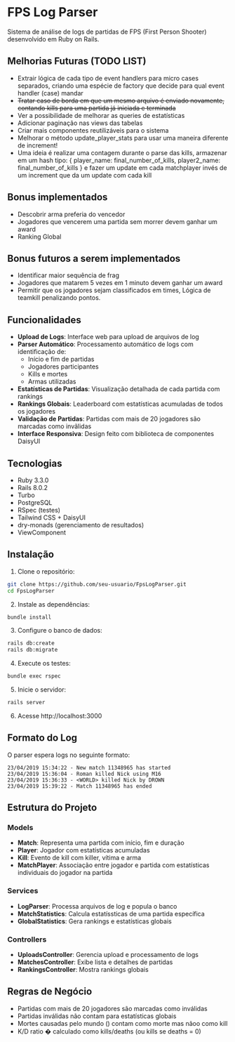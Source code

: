 # FPS Log Parser

Sistema de análise de logs de partidas de FPS (First Person Shooter) desenvolvido em Ruby on Rails.

## Melhorias Futuras (TODO LIST)

- Extrair lógica de cada tipo de event handlers para micro cases separados, criando uma espécie de factory que decide para qual event handler (case) mandar
- ~~Tratar caso de borda em que um mesmo arquivo é enviado novamente, contando kills para uma partida já iniciada e terminada~~
- Ver a possibilidade de melhorar as queries de estatísticas
- Adicionar paginação nas views das tabelas
- Criar mais componentes reutilizáveis para o sistema
- Melhorar o método update_player_stats para usar uma maneira diferente de increment! 
- Uma ideia é realizar uma contagem durante o parse das kills, armazenar em um hash tipo: { player_name: final_number_of_kills, player2_name: final_number_of_kills } e fazer um update em cada matchplayer invés de um increment que da um update com cada kill

## Bonus implementados
- Descobrir arma preferia do vencedor
- Jogadores que vencerem uma partida sem morrer devem ganhar um award
- Ranking Global

## Bonus futuros a serem implementados
- Identificar maior sequência de frag
- Jogadores que matarem 5 vezes em 1 minuto devem ganhar um award
- Permitir que os jogadores sejam classificados em times, Lógica de teamkill penalizando pontos.

## Funcionalidades

- **Upload de Logs**: Interface web para upload de arquivos de log
- **Parser Automático**: Processamento automático de logs com identificação de:
  - Início e fim de partidas
  - Jogadores participantes
  - Kills e mortes
  - Armas utilizadas
- **Estatísticas de Partidas**: Visualização detalhada de cada partida com rankings
- **Rankings Globais**: Leaderboard com estatísticas acumuladas de todos os jogadores
- **Validação de Partidas**: Partidas com mais de 20 jogadores são marcadas como invãlidas
- **Interface Responsiva**: Design feito com biblioteca de componentes DaisyUI 

## Tecnologias

- Ruby 3.3.0
- Rails 8.0.2
- Turbo
- PostgreSQL
- RSpec (testes)
- Tailwind CSS + DaisyUI
- dry-monads (gerenciamento de resultados)
- ViewComponent

## Instalação

1. Clone o repositório:
```bash
git clone https://github.com/seu-usuario/FpsLogParser.git
cd FpsLogParser
```

2. Instale as dependências:
```bash
bundle install
```

3. Configure o banco de dados:
```bash
rails db:create
rails db:migrate
```

4. Execute os testes:
```bash
bundle exec rspec
```

5. Inicie o servidor:
```bash
rails server
```

6. Acesse http://localhost:3000

## Formato do Log

O parser espera logs no seguinte formato:

```
23/04/2019 15:34:22 - New match 11348965 has started
23/04/2019 15:36:04 - Roman killed Nick using M16
23/04/2019 15:36:33 - <WORLD> killed Nick by DROWN
23/04/2019 15:39:22 - Match 11348965 has ended
```

## Estrutura do Projeto

### Models
- **Match**: Representa uma partida com início, fim e duração
- **Player**: Jogador com estatísticas acumuladas
- **Kill**: Evento de kill com killer, vítima e arma
- **MatchPlayer**: Associação entre jogador e partida com estatísticas individuais do jogador na partida

### Services
- **LogParser**: Processa arquivos de log e popula o banco
- **MatchStatistics**: Calcula estatíssticas de uma partida específica
- **GlobalStatistics**: Gera rankings e estatísticas globais

### Controllers
- **UploadsController**: Gerencia upload e processamento de logs
- **MatchesController**: Exibe lista e detalhes de partidas
- **RankingsController**: Mostra rankings globais

## Regras de Negócio

- Partidas com mais de 20 jogadores são marcadas como inválidas
- Partidas inválidas não contam para estatísticas globais
- Mortes causadas pelo mundo (<WORLD>) contam como morte mas nãoo como kill
- K/D ratio � calculado como kills/deaths (ou kills se deaths = 0)

